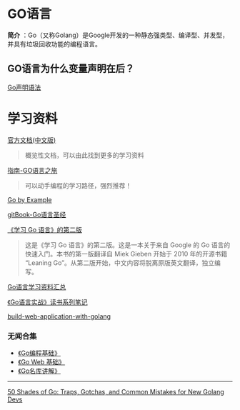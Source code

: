 # GO语言
**简介** ：Go（又称Golang）是Google开发的一种静态强类型、编译型、并发型，并具有垃圾回收功能的编程语言。

## GO语言为什么变量声明在后？
[Go声明语法](https://link.zhihu.com/?target=https%3A//blog.golang.org/gos-declaration-syntax)

# 学习资料

[官方文档(中文版)](https://go-zh.org/doc/)
> 概览性文档，可以由此找到更多的学习资料

[指南-GO语言之旅](https://tour.go-zh.org/welcome/1)
> 可以动手编程的学习路径，强烈推荐！

[Go by Example](https://gobyexample.com/)

[gitBook-Go语言圣经](https://legacy.gitbook.com/book/yar999/gopl-zh/details)

[《学习 Go 语言》的第二版](https://github.com/mikespook/Learning-Go-zh-cn)
> 这是《学习 Go 语言》的第二版。这是一本关于来自 Google 的 Go 语言的快速入门。本书的第一版翻译自 Miek Gieben 开始于 2010 年的开源书籍 “Leaning Go”。从第二版开始，中文内容将脱离原版英文翻译，独立编写。

[Go语言学习资料汇总](https://go.wuhaolin.cn/)

[《Go语言实战》读书系列笔记](https://www.flysnow.org/2017/01/05/install-golang.html)

[build-web-application-with-golang](https://github.com/astaxie/build-web-application-with-golang)

### 无闻合集
* [《Go编程基础》](https://github.com/Unknwon/go-fundamental-programming)
* [《Go Web 基础》](https://github.com/Unknwon/go-web-foundation)
* [《Go名库讲解》](https://github.com/Unknwon/go-rock-libraries-showcases)

--- 
[50 Shades of Go: Traps, Gotchas, and Common Mistakes for New Golang Devs](http://devs.cloudimmunity.com/gotchas-and-common-mistakes-in-go-golang/index.html)
